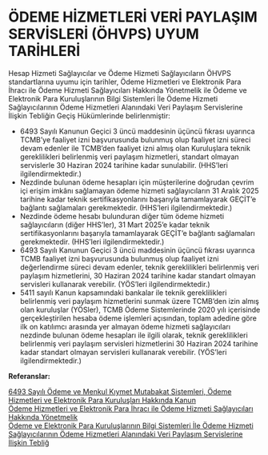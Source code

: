 #  ÖDEME HİZMETLERİ VERİ PAYLAŞIM SERVİSLERİ (ÖHVPS) UYUM TARİHLERİ

Hesap Hizmeti Sağlayıcılar ve Ödeme Hizmeti Sağlayıcıların ÖHVPS standartlarına uyumu için tarihler, Ödeme Hizmetleri ve Elektronik Para İhracı ile Ödeme Hizmeti Sağlayıcıları Hakkında Yönetmelik ile Ödeme ve Elektronik Para Kuruluşlarının Bilgi Sistemleri İle Ödeme Hizmeti Sağlayıcılarının Ödeme Hizmetleri Alanındaki Veri Paylaşım Servislerine İlişkin Tebliğin Geçiş Hükümlerinde belirlenmiştir:

-	6493 Sayılı Kanunun Geçici 3 üncü maddesinin üçüncü fıkrası uyarınca TCMB’ye faaliyet izni başvurusunda bulunmuş olup faaliyet izni süreci devam edenler ile TCMB’den faaliyet izni almış olan Kuruluşlara teknik gereklilikleri belirlenmiş veri paylaşım hizmetleri, standart olmayan servislerle 30 Haziran 2024 tarihine kadar sunulabilir.  (HHS’leri ilgilendirmektedir.)
-	Nezdinde bulunan ödeme hesapları için müşterilerine doğrudan çevrim içi erişim imkânı sağlamayan ödeme hizmeti sağlayıcıların 31 Aralık 2025 tarihine kadar teknik sertifikasyonlarını başarıyla tamamlayarak GEÇİT’e bağlantı sağlamaları gerekmektedir. (HHS’leri ilgilendirmektedir.)
-	Nezdinde ödeme hesabı bulunduran diğer tüm ödeme hizmeti sağlayıcıların (diğer HHS’ler), 31 Mart 2025’e kadar teknik sertifikasyonlarını başarıyla tamamlayarak GEÇİT’e bağlantı sağlamaları gerekmektedir. (HHS’leri ilgilendirmektedir.)
-	6493 Sayılı Kanunun Geçici 3 üncü maddesinin üçüncü fıkrası uyarınca TCMB faaliyet izni başvurusunda bulunmuş olup faaliyet izni değerlendirme süreci devam edenler, teknik gereklilikleri belirlenmiş veri paylaşım hizmetlerini, 30 Haziran 2024 tarihine kadar standart olmayan servisleri kullanarak verebilir. (YÖS’leri ilgilendirmektedir.)
-	5411 sayılı Kanun kapsamındaki bankalar ile teknik gereklilikleri belirlenmiş veri paylaşım hizmetlerini sunmak üzere TCMB’den izin almış olan kuruluşlar (YÖSler), TCMB Ödeme Sistemlerinde 2020 yılı içerisinde gerçekleştirilen hesaba ödeme işlemleri açısından, toplam adedine göre ilk on katılımcı arasında yer almayan ödeme hizmeti sağlayıcıları nezdinde bulunan ödeme hesapları ile ilgili olarak, teknik gereklilikleri belirlenmiş veri paylaşım servisleri hizmetlerini 30 Haziran 2024 tarihine kadar standart olmayan servisleri kullanarak verebilir. (YÖS’leri ilgilendirmektedir.)

**Referanslar:**

[6493 Sayılı Ödeme ve Menkul Kıymet Mutabakat Sistemleri, Ödeme Hizmetleri ve Elektronik Para Kuruluşları Hakkında Kanun](https://www.tcmb.gov.tr/wps/wcm/connect/2f1f7375-31cb-4c3b-b5c6-72d8561140a7/%C3%96deme+Sistemleri+Kanunu.pdf?MOD=AJPERES&CACHEID=ROOTWORKSPACE-2f1f7375-31cb-4c3b-b5c6-72d8561140a7-nbMvi47) <br>
[Ödeme Hizmetleri ve Elektronik Para İhracı ile Ödeme Hizmeti Sağlayıcıları Hakkında Yönetmelik](https://www.tcmb.gov.tr/wps/wcm/connect/25571f4f-72ac-4f4b-ab59-2d683fcbc271/Y%C3%B6netmelik.pdf?MOD=AJPERES&CACHEID=ROOTWORKSPACE-25571f4f-72ac-4f4b-ab59-2d683fcbc271-oIDSNTL) <br>
[Ödeme ve Elektronik Para Kuruluşlarının Bilgi Sistemleri İle Ödeme Hizmeti Sağlayıcılarının Ödeme Hizmetleri Alanındaki Veri Paylaşım Servislerine İlişkin Tebliğ](https://www.tcmb.gov.tr/wps/wcm/connect/80b75c08-7e61-4c79-ab5f-6791f2f2973d/Tebli%C4%9F.pdf?MOD=AJPERES&CACHEID=ROOTWORKSPACE-80b75c08-7e61-4c79-ab5f-6791f2f2973d-oIDSZ9y)

